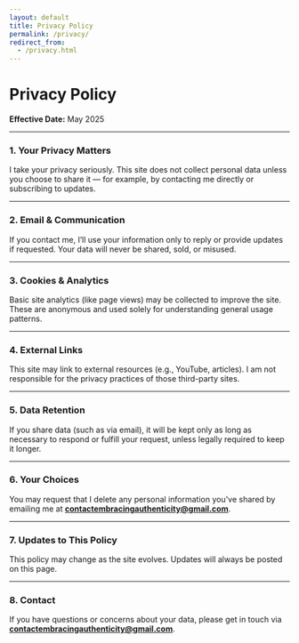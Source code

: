 ```yaml
---
layout: default
title: Privacy Policy
permalink: /privacy/
redirect_from:
  - /privacy.html
---
```



# Privacy Policy

**Effective Date:** May 2025

---

### 1. Your Privacy Matters

I take your privacy seriously. This site does not collect personal data unless you choose to share it — for example, by contacting me directly or subscribing to updates.

---

### 2. Email & Communication

If you contact me, I’ll use your information only to reply or provide updates if requested. Your data will never be shared, sold, or misused.

---

### 3. Cookies & Analytics

Basic site analytics (like page views) may be collected to improve the site. These are anonymous and used solely for understanding general usage patterns.

---

### 4. External Links

This site may link to external resources (e.g., YouTube, articles). I am not responsible for the privacy practices of those third-party sites.

---

### 5. Data Retention

If you share data (such as via email), it will be kept only as long as necessary to respond or fulfill your request, unless legally required to keep it longer.

---

### 6. Your Choices

You may request that I delete any personal information you've shared by emailing me at **contactembracingauthenticity@gmail.com**.

---

### 7. Updates to This Policy

This policy may change as the site evolves. Updates will always be posted on this page.

---

### 8. Contact

If you have questions or concerns about your data, please get in touch via **contactembracingauthenticity@gmail.com**.
